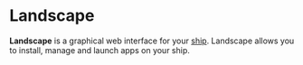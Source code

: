 # Landscape

**Landscape** is a graphical web interface for your [ship](ship.md). Landscape allows you to install, manage and launch apps on your ship. 
